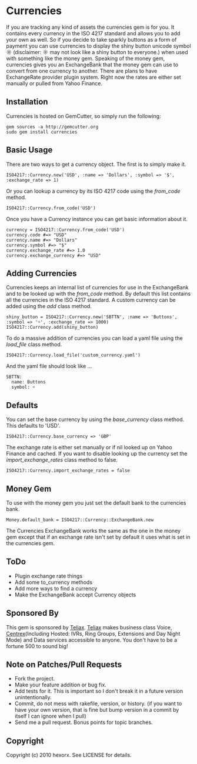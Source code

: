 Currencies
==========

If you are tracking any kind of assets the currencies gem is for you. It contains every currency in the ISO 4217 standard and allows you to add your own as well. So if you decide to take sparkly buttons as a form of payment you can use currencies to display the shiny button unicode symbol ☼ (disclaimer: ☼ may not look like a shiny button to everyone.) when used with something like the money gem. Speaking of the money gem, currencies gives you an ExchangeBank that the money gem can use to convert from one currency to another. There are plans to have ExchangeRate provider plugin system. Right now the rates are either set manually or pulled from Yahoo Finance.

Installation
------------

Currencies is hosted on GemCutter, so simply run the following:

    gem sources -a http://gemcutter.org
    sudo gem install currencies
    
Basic Usage
-----------

There are two ways to get a currency object. The first is to simply make it.

    ISO4217::Currency.new('USD', :name => 'Dollars', :symbol => '$', :exchange_rate => 1)
    
Or you can lookup a currency by its ISO 4217 code using the *from_code* method.

    ISO4217::Currency.from_code('USD')
    
Once you have a Currency instance you can get basic information about it.

    currency = ISO4217::Currency.from_code('USD')
    currency.code #=> "USD"
    currency.name #=> "Dollars"
    currency.symbol #=> "$"
    currency.exchange_rate #=> 1.0
    currency.exchange_currency #=> "USD"
    
Adding Currencies
-----------------

Currencies keeps an internal list of currencies for use in the ExchangeBank and to be looked up with the *from_code* method. By default this list contains all the currencies in the ISO 4217 standard. A custom currency can be added using the *add* class method.
    
    shiny_button = ISO4217::Currency.new('SBTTN', :name => 'Buttons', :symbol => '☼', :exchange_rate => 1000)
    ISO4217::Currency.add(shiny_button)
    
To do a massive addition of currencies you can load a yaml file using the *load_file* class method.

    ISO4217::Currency.load_file('custom_currency.yaml')
    
And the yaml file should look like ...

    SBTTN:
      name: Buttons
      symbol: ☼
        
Defaults
--------

You can set the base currency by using the *base_currency* class method. This defaults to 'USD'.

    ISO4217::Currency.base_currency => 'GBP'

The exchange rate is either set manually or if nil looked up on Yahoo Finance and cached. If you want to disable looking up the currency set the *import_exchange_rates* class method to false.

    ISO4217::Currency.import_exchange_rates = false


Money Gem
---------

To use with the money gem you just set the default bank to the currencies bank.

    Money.default_bank = ISO4217::Currency::ExchangeBank.new
    
The Currencies ExchangeBank works the same as the one in the money gem except that if an exchange rate isn't set by default it uses what is set in the currencies gem.

ToDo
----

* Plugin exchange rate things
* Add some to_currency methods
* Add more ways to find a currency
* Make the ExchangeBank accept Currency objects

Sponsored By
------------

This gem is sponsored by [Teliax][]. [Teliax][] makes business class Voice, [Centrex][](Including Hosted: IVRs, Ring Groups, Extensions and Day Night Mode) and Data services accessible to anyone. You don't have to be a fortune 500 to sound big!

Note on Patches/Pull Requests
-----------------------------
 
* Fork the project.
* Make your feature addition or bug fix.
* Add tests for it. This is important so I don't break it in a
  future version unintentionally.
* Commit, do not mess with rakefile, version, or history.
  (if you want to have your own version, that is fine but
   bump version in a commit by itself I can ignore when I pull)
* Send me a pull request. Bonus points for topic branches.

Copyright
---------

Copyright (c) 2010 hexorx. See LICENSE for details.


[Teliax]: http://teliax.com
[Centrex]: http://en.wikipedia.org/wiki/Centrex
